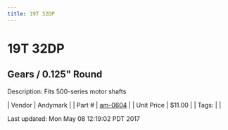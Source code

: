 ```yaml
---
title: 19T 32DP
---
```


# 19T 32DP
## Gears / 0.125" Round
Description: 	Fits 500-series motor shafts 

| Vendor | Andymark | 
| Part # | [am-0604](http://www.andymark.com/product-p/am-0604.htm) | 
| Unit Price | $11.00 | 
| Tags: |  | 

Last updated: Mon May 08 12:19:02 PDT 2017